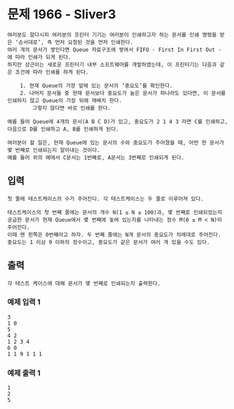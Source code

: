 # 문제 1966 - Sliver3
    여러분도 알다시피 여러분의 프린터 기기는 여러분이 인쇄하고자 하는 문서를 인쇄 명령을 받은 ‘순서대로’, 즉 먼저 요청된 것을 먼저 인쇄한다. 
    여러 개의 문서가 쌓인다면 Queue 자료구조에 쌓여서 FIFO - First In First Out - 에 따라 인쇄가 되게 된다. 
    하지만 상근이는 새로운 프린터기 내부 소프트웨어를 개발하였는데, 이 프린터기는 다음과 같은 조건에 따라 인쇄를 하게 된다.
    
        1. 현재 Queue의 가장 앞에 있는 문서의 ‘중요도’를 확인한다.
        2. 나머지 문서들 중 현재 문서보다 중요도가 높은 문서가 하나라도 있다면, 이 문서를 인쇄하지 않고 Queue의 가장 뒤에 재배치 한다. 
            그렇지 않다면 바로 인쇄를 한다.

    예를 들어 Queue에 4개의 문서(A B C D)가 있고, 중요도가 2 1 4 3 라면 C를 인쇄하고, 다음으로 D를 인쇄하고 A, B를 인쇄하게 된다.
    
    여러분이 할 일은, 현재 Queue에 있는 문서의 수와 중요도가 주어졌을 때, 어떤 한 문서가 몇 번째로 인쇄되는지 알아내는 것이다. 
    예를 들어 위의 예에서 C문서는 1번째로, A문서는 3번째로 인쇄되게 된다.

## 입력
    첫 줄에 테스트케이스의 수가 주어진다. 각 테스트케이스는 두 줄로 이루어져 있다.
    
    테스트케이스의 첫 번째 줄에는 문서의 개수 N(1 ≤ N ≤ 100)과, 몇 번째로 인쇄되었는지 궁금한 문서가 현재 Queue에서 몇 번째에 놓여 있는지를 나타내는 정수 M(0 ≤ M < N)이 주어진다. 
    이때 맨 왼쪽은 0번째라고 하자. 두 번째 줄에는 N개 문서의 중요도가 차례대로 주어진다. 중요도는 1 이상 9 이하의 정수이고, 중요도가 같은 문서가 여러 개 있을 수도 있다.

## 출력
    각 테스트 케이스에 대해 문서가 몇 번째로 인쇄되는지 출력한다.

### 예제 입력 1
    3
    1 0
    5
    4 2
    1 2 3 4
    6 0
    1 1 9 1 1 1
### 예제 출력 1
    1
    2
    5
